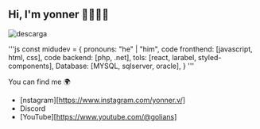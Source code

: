 ## Hi, I'm yonner 👋😎👩‍💻

![descarga](https://github.com/YONNER44/sena/assets/118782598/fb31f2ee-fb7b-462d-87a6-c9450211260e)

'''js
const midudev = {
pronouns: "he" | "him",
code fronthend: [javascript, html, css],
code backend: [php, .net],
tols: [react, larabel, styled-components],
Database: [MYSQL, sqlserver, oracle],
}
'''

You can find me 🌍
- [nstagram][https://www.instagram.com/yonner.v/]
- Discord
- [YouTube][https://www.youtube.com/@golians]

<!--
**YONNER44/YONNER44** is a ✨ _special_ ✨ repository because its `README.md` (this file) appears on your GitHub profile.

Here are some ideas to get you started:

- 🔭 I’m currently working on ...
- 🌱 I’m currently learning ...
- 👯 I’m looking to collaborate on ...
- 🤔 I’m looking for help with ...
- 💬 Ask me about ...
- 📫 How to reach me: ...
- 😄 Pronouns: ...
- ⚡ Fun fact: ...
-->
